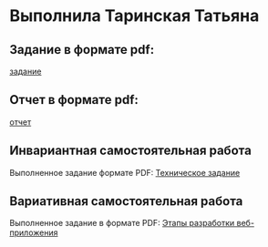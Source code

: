 # Выполнила Таринская Татьяна

## Задание в формате pdf:

[задание](задание_НИР.pdf)

## Отчет в формате pdf:

[отчет](отчет_НИР.pdf)

## Инвариантная самостоятельная работа

Выполненное задание формате PDF: [Техническое задание](isr/ISR_Tarinskaya.pdf)

## Вариативная самостоятельная работа

Выполненное задание в формате PDF: [Этапы разработки веб-приложения](vsr/VSR_Tarinskaya.pdf)



